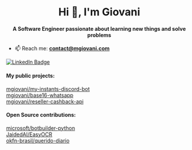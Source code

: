<h1 align="center">Hi 👋, I'm Giovani</h1>
<h4 align="center">A Software Engineer passionate about learning new things and solve problems</h4>

- 📫 Reach me: **contact@mgiovani.com**

[![LinkedIn Badge](https://img.shields.io/badge/LinkedIn-Profile-informational?style=flat&logo=linkedin&logoColor=white&color=0D76A8)](https://www.linkedin.com/in/mgiovani/)


<h4 align="left">My public projects:</h4>
<a href="https://github.com/mgiovani/my-instants-discord-bot">mgiovani/my-instants-discord-bot</a>
<br/>
<a href="https://github.com/mgiovani/base16-whatsapp">mgiovani/base16-whatsapp</a>
<br/>
<a href="https://github.com/mgiovani/reseller-cashback-api">mgiovani/reseller-cashback-api</a>
<br/>


<h4 align="left">Open Source contributions:</h4>
<a href="https://github.com/microsoft/botbuilder-python">microsoft/botbuilder-python</a>
<br/>
<a href="https://github.com/JaidedAI/EasyOCR">JaidedAI/EasyOCR</a>
<br/>
<a href="https://github.com/okfn-brasil/querido-diario">okfn-brasil/querido-diario</a>
<br/>
